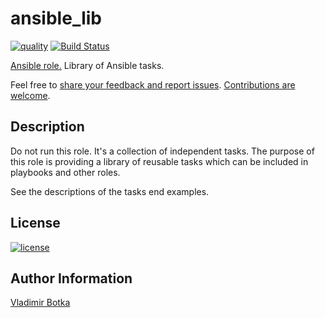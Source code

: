 # ansible_lib

[![quality](https://img.shields.io/ansible/quality/39556)](https://galaxy.ansible.com/vbotka/ansible_lib)
[![Build Status](https://travis-ci.org/vbotka/ansible-lib.svg?branch=master)](https://travis-ci.org/vbotka/ansible-lib)

[Ansible role.](https://galaxy.ansible.com/vbotka/ansible_lib/) Library of Ansible tasks.

Feel free to [share your feedback and report
issues](https://github.com/vbotka/ansible-lib/issues). [Contributions are
welcome](https://github.com/firstcontributions/first-contributions).


## Description

Do not run this role. It's a collection of independent tasks. The purpose of this role is providing
a library of reusable tasks which can be included in playbooks and other roles.

See the descriptions of the tasks end examples.


## License

[![license](https://img.shields.io/badge/license-BSD-red.svg)](https://www.freebsd.org/doc/en/articles/bsdl-gpl/article.html)


## Author Information

[Vladimir Botka](https://botka.link)

